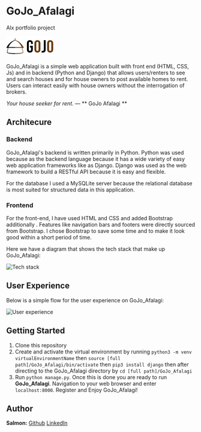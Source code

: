 # GoJo_Afalagi
Alx portfolio project

![GoJo_Afalagi logo](/static/img/gojo.png)

GoJo_Afalagi is a simple web application built with front end (HTML, CSS, Js) and in backend (Python and Django) that allows users/renters to see and search houses and for house owners to post available homes to rent. Users can interact easily with house owners without the interrogation of brokers.

*Your house seeker for rent.*
― ** GoJo Afalagi **

## Architecure

### Backend

GoJo_Afalagi's backend is written primarily in Python. Python was used because as the backend language because it has a wide variety of easy web application frameworks like as Django. Django was used as the web framework to build a RESTful API because it is easy and flexible. 

For the database I used a MySQLite server because the relational database is most suited for structured data in this application.

### Frontend

For the front-end, I have used HTML and CSS and added Bootstrap additionally . Features like navigation bars and footers were directly sourced from Bootstrap. I chose Bootstrap to save some time and to make it look good within a short period of time.

Here we have a diagram that shows the tech stack that make up GoJo_Afalagi:

![Tech stack](/static/img/techstack.png)

## User Experience

Below is a simple flow for the user experience on GoJo_Afalagi:

![User experience](/static/imag/user_exp.png)

## Getting Started

1. Clone this repository
2. Create and activate the virtual environment by running 
`python3 -m venv virtualEnvironmentName` then `source [full path]/GoJo_Afalagi/bin/activate` then `pip3 install django` then after directing to the GoJo_Afalagi directory by `cd [full path]/GoJo_Afalagi`
3. Run `python manage.py`. Once this is done you are ready to run **GoJo_Afalagi**. Navigation to your web browser and enter `localhost:8000`. Register and Enjoy GoJo_Afalagi!

## Author

**Salmon:** [Github](https://github.com/ezekielmisgae/)
[LinkedIn](https://www.linkedin.com/in/ezekielmisgae)

